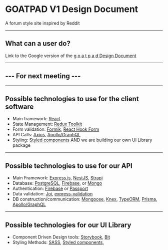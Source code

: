 # GOATPAD V1 Design Document

A forum style site inspired by Reddit

---

## What can a user do?

Link to the Google version of the [g o a t p a d Design Document](https://docs.google.com/document/d/12QJrlMRJyjeNm3JIxXj_qeKOOhVNoDopTMElHKsEhzI/edit?usp=sharing)

---

## --- For next meeting ---

---

## Possible technologies to use for the client software

- Main framework: [React](https://reactjs.org/)
- State Management: [Redux Toolkit](https://redux-toolkit.js.org/)
- Form validation: [Formik](https://formik.org/), [React Hook Form](https://react-hook-form.com/)
- API Calls: [Axios](https://axios-http.com/), [Apollo/GraphQL](https://www.apollographql.com/)
- Styling: [Styled components](https://styled-components.com/) AND we are building our own UI Library package

---

## Possible technologies to use for our API

- Main Framework: [Express.js](https://expressjs.com/), [NestJS](https://nestjs.com/), [Strapi](https://strapi.io/)
- Database: [PostgreSQL](https://www.postgresql.org/), [Firebase](https://firebase.google.com/), or [Mongo](https://www.mongodb.com/)
- Authentication: [Firebase](https://firebase.google.com/) or [Passport](https://www.passportjs.org/)
- Data validation: [Joi](https://github.com/sideway/joi#readme), [express-validation](https://github.com/andrewkeig/express-validation)
- DB construction/communication: [Mongoose](https://mongoosejs.com/), [Knex](https://knexjs.org/), [TypeORM](https://typeorm.io/#/), [Prisma](https://www.prisma.io/), [Apollo/GraphQL](https://www.apollographql.com/)

---

## Possible technologies for our UI Library

- Component Driven Design tools: [Storybook](https://storybook.js.org/), [Bit](https://bit.dev/)
- Styling Methods: [SASS](https://sass-lang.com/), [Styled components](https://styled-components.com/),
